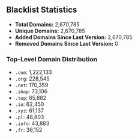 ## Blacklist Statistics

- **Total Domains:** 2,670,785
- **Unique Domains:** 2,670,785
- **Added Domains Since Last Version:** 2,670,785
- **Removed Domains Since Last Version:** 0

### Top-Level Domain Distribution

-  `.com`: 1,222,133
-  `.org`: 228,545
-  `.net`: 170,359
-  `.shop`: 73,106
-  `.top`: 65,882
-  `.io`: 62,450
-  `.xyz`: 61,137
-  `.pl`: 48,803
-  `.info`: 43,883
-  `.fr`: 36,152
